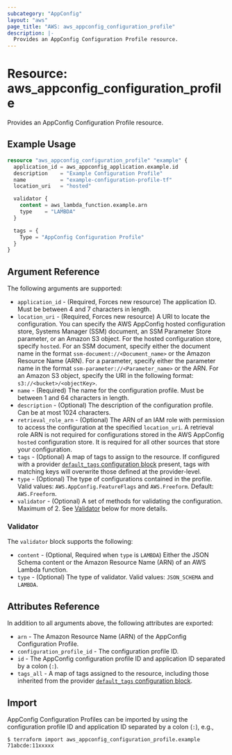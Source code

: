 ```yaml
---
subcategory: "AppConfig"
layout: "aws"
page_title: "AWS: aws_appconfig_configuration_profile"
description: |-
  Provides an AppConfig Configuration Profile resource.
---
```


# Resource: aws_appconfig_configuration_profile

Provides an AppConfig Configuration Profile resource.

## Example Usage

```terraform
resource "aws_appconfig_configuration_profile" "example" {
  application_id = aws_appconfig_application.example.id
  description    = "Example Configuration Profile"
  name           = "example-configuration-profile-tf"
  location_uri   = "hosted"

  validator {
    content = aws_lambda_function.example.arn
    type    = "LAMBDA"
  }

  tags = {
    Type = "AppConfig Configuration Profile"
  }
}
```

## Argument Reference

The following arguments are supported:

* `application_id` - (Required, Forces new resource) The application ID. Must be between 4 and 7 characters in length.
* `location_uri` - (Required, Forces new resource) A URI to locate the configuration. You can specify the AWS AppConfig hosted configuration store, Systems Manager (SSM) document, an SSM Parameter Store parameter, or an Amazon S3 object. For the hosted configuration store, specify `hosted`. For an SSM document, specify either the document name in the format `ssm-document://<Document_name>` or the Amazon Resource Name (ARN). For a parameter, specify either the parameter name in the format `ssm-parameter://<Parameter_name>` or the ARN. For an Amazon S3 object, specify the URI in the following format: `s3://<bucket>/<objectKey>`.
* `name` - (Required) The name for the configuration profile. Must be between 1 and 64 characters in length.
* `description` - (Optional) The description of the configuration profile. Can be at most 1024 characters.
* `retrieval_role_arn` - (Optional) The ARN of an IAM role with permission to access the configuration at the specified `location_uri`. A retrieval role ARN is not required for configurations stored in the AWS AppConfig `hosted` configuration store. It is required for all other sources that store your configuration.
* `tags` - (Optional) A map of tags to assign to the resource. If configured with a provider [`default_tags` configuration block](/docs/providers/aws/index.html#default_tags-configuration-block) present, tags with matching keys will overwrite those defined at the provider-level.
* `type` - (Optional) The type of configurations contained in the profile. Valid values: `AWS.AppConfig.FeatureFlags` and `AWS.Freeform`.  Default: `AWS.Freeform`.
* `validator` - (Optional) A set of methods for validating the configuration. Maximum of 2. See [Validator](#validator) below for more details.

### Validator

The `validator` block supports the following:

* `content` - (Optional, Required when `type` is `LAMBDA`) Either the JSON Schema content or the Amazon Resource Name (ARN) of an AWS Lambda function.
* `type` - (Optional) The type of validator. Valid values: `JSON_SCHEMA` and `LAMBDA`.

## Attributes Reference

In addition to all arguments above, the following attributes are exported:

* `arn` - The Amazon Resource Name (ARN) of the AppConfig Configuration Profile.
* `configuration_profile_id` - The configuration profile ID.
* `id` - The AppConfig configuration profile ID and application ID separated by a colon (`:`).
* `tags_all` - A map of tags assigned to the resource, including those inherited from the provider [`default_tags` configuration block](/docs/providers/aws/index.html#default_tags-configuration-block).

## Import

AppConfig Configuration Profiles can be imported by using the configuration profile ID and application ID separated by a colon (`:`), e.g.,

```
$ terraform import aws_appconfig_configuration_profile.example 71abcde:11xxxxx
```
